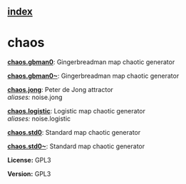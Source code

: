 [index](index.html) 
---

# chaos




[**chaos.gbman0**](chaos.gbman0.html): Gingerbreadman map chaotic generator 

[**chaos.gbman0~**](chaos.gbman0~.html): Gingerbreadman map chaotic generator 

[**chaos.jong**](chaos.jong.html): Peter de Jong attractor <br>
_aliases:_ noise.jong


[**chaos.logistic**](chaos.logistic.html): Logistic map chaotic generator <br>
_aliases:_ noise.logistic


[**chaos.std0**](chaos.std0.html): Standard map chaotic generator 

[**chaos.std0~**](chaos.std0~.html): Standard map chaotic generator 



**License:** GPL3

**Version:** GPL3
